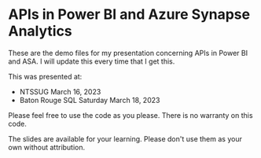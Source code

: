 # APIs in Power BI and Azure Synapse Analytics
These are the demo files for my presentation concerning APIs in Power BI and ASA.  I will update this every time that I get this.

This was presented at:
* NTSSUG March 16, 2023
* Baton Rouge SQL Saturday March 18, 2023

Please feel free to use the code as you please.  There is no warranty on this code.

The slides are available for your learning.  Please don't use them as your own without attribution.
